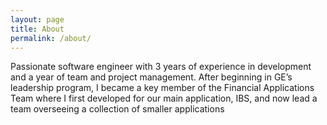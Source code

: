 ```yaml
---
layout: page
title: About
permalink: /about/
---
```


Passionate software engineer with 3 years of experience in development and a year of team and project management. After beginning in GE’s leadership program, I became a key member of the Financial Applications Team where I first developed for our main application, IBS, and now lead a team overseeing a collection of smaller applications

[jekyll-organization]: https://github.com/zebdevIII
